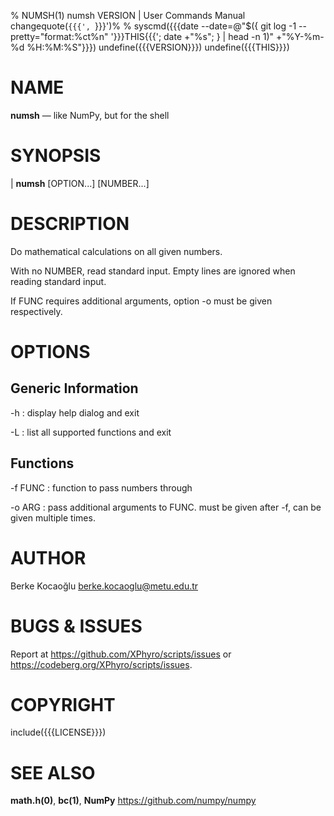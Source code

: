 % NUMSH(1) numsh VERSION | User Commands Manual
changequote(`{{{', `}}}')%
% syscmd({{{date --date=@"$({ git log -1 --pretty="format:%ct%n" '}}}THIS{{{'; date +"%s"; } | head -n 1)" +"%Y-%m-%d %H:%M:%S"}}})
undefine({{{VERSION}}})
undefine({{{THIS}}})

# NAME

**numsh** — like NumPy, but for the shell

# SYNOPSIS

| **numsh** \[OPTION...\] \[NUMBER...\]

# DESCRIPTION

Do mathematical calculations on all given numbers.

With no NUMBER, read standard input. Empty lines are ignored when reading
standard input.

If FUNC requires additional arguments, option -o must be given respectively.

# OPTIONS

## Generic Information

-h
: display help dialog and exit

-L
: list all supported functions and exit

## Functions

-f FUNC
: function to pass numbers through

-o ARG
: pass additional arguments to FUNC. must be given after -f, can be given
multiple times.

# AUTHOR

Berke Kocaoğlu <berke.kocaoglu@metu.edu.tr>

# BUGS & ISSUES

Report at <https://github.com/XPhyro/scripts/issues> or
<https://codeberg.org/XPhyro/scripts/issues>.

# COPYRIGHT

include({{{LICENSE}}})

# SEE ALSO

**math.h(0)**, **bc(1)**, **NumPy** <https://github.com/numpy/numpy>
